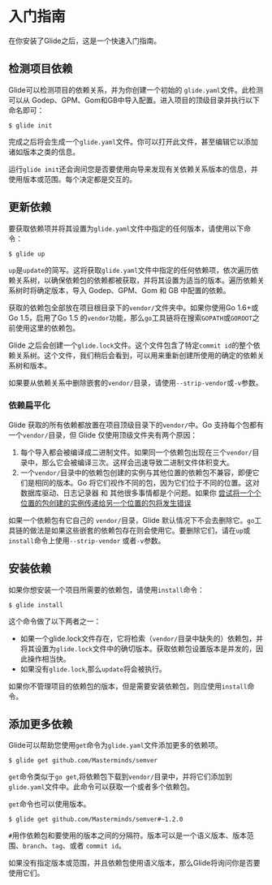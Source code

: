 # 入门指南

在你安装了Glide之后，这是一个快速入门指南。

## 检测项目依赖

Glide可以检测项目的依赖关系，并为你创建一个初始的 `glide.yaml`文件。此检测可以从 Godep、GPM、Gom和GB中导入配置。进入项目的顶级目录并执行以下命名即可：

    $ glide init

完成之后将会生成一个`glide.yaml`文件。你可以打开此文件，甚至编辑它以添加诸如版本之类的信息。

运行`glide init`还会询问您是否要使用向导来发现有关依赖关系版本的信息，并使用版本或范围。每个决定都是交互的。

## 更新依赖

要获取依赖项并将其设置为`glide.yaml`文件中指定的任何版本，请使用以下命令：

    $ glide up

`up`是`update`的简写。这将获取`glide.yaml`文件中指定的任何依赖项，依次遍历依赖关系树，以确保依赖包的依赖都被获取，并将其设置为适当的版本。遍历依赖关系树时将确定版本，导入 Godep、GPM、Gom 和 GB 中配置的依赖。

获取的依赖包全部放在项目根目录下的`vendor/`文件夹中。如果你使用Go 1.6+或Go 1.5，启用了Go 1.5 的`vendor`功能，那么`go`工具链将在搜索`GOPATH`或`GOROOT`之前使用这里的依赖包。

Glide 之后会创建一个`glide.lock`文件。这个文件包含了特定`commit id`的整个依赖关系树。这个文件，我们稍后会看到，可以用来重新创建所使用的确定的依赖关系树和版本。

如果要从依赖关系中删除嵌套的`vendor/`目录，请使用`--strip-vendor`或`-v`参数。

### 依赖扁平化

Glide 获取的所有依赖都放置在项目顶级目录下的`vendor/`中。Go 支持每个包都有一个`vendor/`目录，但 Glide 仅使用顶级文件夹有两个原因：

1. 每个导入都会被编译成二进制文件。如果同一个依赖包出现在三个`vendor/`目录中，那么它会被编译三次。这样会迅速导致二进制文件体积变大。
2. 一个`vendor/`目录中的依赖包创建的实例与其他位置的依赖包不兼容，即便它们是相同的版本。Go 将它们视作不同的包，因为它们位于不同的位置。这对 数据库驱动、日志记录器 和 其他很多事情都是个问题。如果你 [尝试将一个个位置的包创建的实例传递给另一个位置的包将发生错误](https://github.com/mattfarina/golang-broken-vendor)

如果一个依赖包有它自己的 `vendor/`目录，Glide 默认情况下不会去删除它。`go`工具链的做法是如果这些嵌套的依赖包存在则会使用它。要删除它们，请在`up`或`install`命令上使用`--strip-vendor` 或者`-v`参数。

## 安装依赖

如果你想安装一个项目所需要的依赖包，请使用`install`命令：

    $ glide install

这个命令做了以下两者之一：

* 如果一个glide.lock文件存在，它将检索（`vendor/`目录中缺失的）依赖包，并将其设置为`glide.lock`文件中的确切版本。获取依赖包设置版本是并发的，因此操作相当快。
* 如果没有`glide.lock`,那么`update`将会被执行。

如果你不管理项目的依赖包的版本，但是需要安装依赖包，则应使用`install`命令。

## 添加更多依赖

Glide可以帮助您使用`get`命令为`glide.yaml`文件添加更多的依赖项。

    $ glide get github.com/Masterminds/semver

`get`命令类似于`go get`,将依赖包下载到`vendor/`目录中，并将它们添加到`glide.yaml`文件中。此命令可以获取一个或者多个依赖包。

`get`命令也可以使用版本。

    $ glide get github.com/Masterminds/semver#~1.2.0

`#`用作依赖包和要使用的版本之间的分隔符。版本可以是一个语义版本、版本范围、`branch`、`tag`、或者 `commit id`。

如果没有指定版本或范围，并且依赖包使用语义版本，那么Glide将询问你是否要使用它们。
